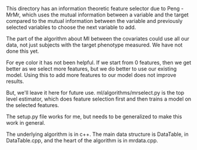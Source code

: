 
This directory has an information theoretic feature selector
due to Peng - MrMr, which uses the mutual information between
a variable and the target compared to the mutual information 
between the variable and previously selected variables to choose
the next variable to add.

The part of the algorithm about MI between the covariates could
use all our data, not just subjects with the target phenotype
measured. We have not done this yet.

For eye color it has not been helpful. If we start from 0
features, then we get better as we select more features, but
we do better to use our existing model.
Using this to add more features to our model does not improve
results.

But, we'll leave it here for future use.
ml/algorithms/mrselect.py is the top level estimator, which
does feature selection first and then trains a model on the
selected features.

The setup.py file works for me, but needs to be generalized to
make this work in general.

The underlying algorithm is in c++.
The main data structure is DataTable, in DataTable.cpp, and the
heart of the algorithm is in mrdata.cpp.
